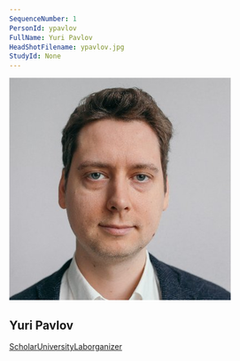 ```yaml
---
SequenceNumber: 1
PersonId: ypavlov
FullName: Yuri Pavlov
HeadShotFilename: ypavlov.jpg
StudyId: None
---
```


![headshot of researcher](/assets/images/headshots/ypavlov.jpg "Yuri Pavlov")

## Yuri Pavlov




[Scholar](https://scholar.google.com/citations?hl=en&user=nSM_MxUAAAAJ)[University](https://www.medizin.uni-tuebingen.de/de/das-klinikum/mitarbeiter/profil/2191)[Lab](https://yurigpavlov.com/)[organizer]("organizer")
